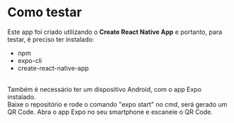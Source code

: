 # Como testar
Este app foi criado utilizando o <b>Create React Native App</b> e portanto, para testar, é preciso ter instalado:
* npm
* expo-cli
* create-react-native-app
<br>
Também é necessário ter um dispositivo Android, com o app Expo instalado.<br>
Baixe o repositório e rode o comando "expo start" no cmd, será gerado um QR Code. Abra o app Expo no seu smartphone e escaneie o QR Code.
